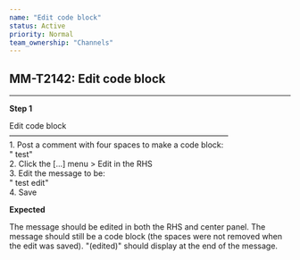 ```yaml
---
name: "Edit code block"
status: Active
priority: Normal
team_ownership: "Channels"
---
```


## MM-T2142: Edit code block

---

**Step 1**

Edit code block\
————————————————————————————\
1\. Post a comment with four spaces to make a code block:\
" test"\
2\. Click the \[...] menu > Edit in the RHS\
3\. Edit the message to be:\
" test edit"\
4\. Save

**Expected**

The message should be edited in both the RHS and center panel. The message should still be a code block (the spaces were not removed when the edit was saved). "(edited)" should display at the end of the message.
